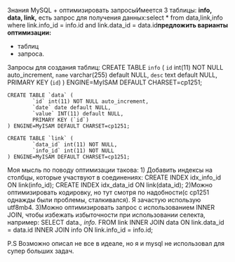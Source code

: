 Знания MySQL + оптимизировать запросыИмеется 3 таблицы: **info, data, link,** есть запрос для получения данных:select * from data,link,info where link.info_id = info.id and link.data_id = data.id**предложить варианты оптимизации:**
- таблиц
- запроса.

Запросы для создания таблиц:
    CREATE TABLE `info` (
            `id` int(11) NOT NULL auto_increment,
        `name` varchar(255) default NULL,
            `desc` text default NULL,
            PRIMARY KEY (`id`)
    ) ENGINE=MyISAM DEFAULT CHARSET=cp1251;

    CREATE TABLE `data` (
            `id` int(11) NOT NULL auto_increment,
            `date` date default NULL,
            `value` INT(11) default NULL,
            PRIMARY KEY (`id`)
    ) ENGINE=MyISAM DEFAULT CHARSET=cp1251;

    CREATE TABLE `link` (
            `data_id` int(11) NOT NULL,
            `info_id` int(11) NOT NULL
    ) ENGINE=MyISAM DEFAULT CHARSET=cp1251;

Моя мысль по поводу оптимизации такова:
    1) Добавить индексы на столбцы, которые участвуют в соединениях:
        CREATE INDEX idx_info_id ON link(info_id);
        CREATE INDEX idx_data_id ON link(data_id);
    2)Можно оптимизировать кодировку, но тут смотря по надобности(с cp1251 однажды были проблемы, сталкивался). Я зачастую использую utf8mb4.
    3)Можно оптимизировать запрос с использованием INNER JOIN, чтобы избежать избыточности при использовании селекта, например:
    SELECT data.*, info.* FROM link
    INNER JOIN data ON link.data_id = data.id
    INNER JOIN info ON link.info_id = info.id;

P.S Возможно описал не все в идеале, но я и mysql не использовал для супер больших задач.